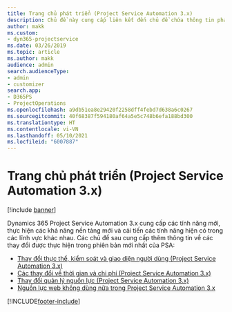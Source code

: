```yaml
---
title: Trang chủ phát triển (Project Service Automation 3.x)
description: Chủ đề này cung cấp liên kết đến chủ đề chứa thông tin phát triển cho phiên bản Dynamics 365 Project Service Automation (PSA) 3.x.
author: makk
ms.custom:
- dyn365-projectservice
ms.date: 03/26/2019
ms.topic: article
ms.author: makk
audience: admin
search.audienceType:
- admin
- customizer
search.app:
- D365PS
- ProjectOperations
ms.openlocfilehash: a9db51ea8e29420f2258dff4febd7d638a6c0267
ms.sourcegitcommit: 40f68387f594180af64a5e5c748b6efa188bd300
ms.translationtype: HT
ms.contentlocale: vi-VN
ms.lasthandoff: 05/10/2021
ms.locfileid: "6007887"
---
```

# <a name="development-home-page-project-service-automation-3x"></a>Trang chủ phát triển (Project Service Automation 3.x)

[!include [banner](../../includes/psa-now-project-operations.md)]

Dynamics 365 Project Service Automation 3.x cung cấp các tính năng mới, thực hiện các khả năng nền tảng mới và cải tiến các tính năng hiện có trong các lĩnh vực khác nhau. Các chủ đề sau cung cấp thêm thông tin về các thay đổi được thực hiện trong phiên bản mới nhất của PSA:

- [Thay đổi thực thể, kiểm soát và giao diện người dùng (Project Service Automation 3.x)](../developer-guides/entity-changes-v3.x.md)
- [Các thay đổi về thời gian và chi phí (Project Service Automation 3.x)](../developer-guides/time-expense-changes-v3.x.md)
- [Thay đổi quản lý nguồn lực (Project Service Automation 3.x)](../developer-guides/resource-management-changes-v3.x.md)
- [Nguồn lực web không dùng nữa trong Project Service Automation 3.x](../developer-guides/web-resources-deprecated-v3.x.md)


[!INCLUDE[footer-include](../../includes/footer-banner.md)]